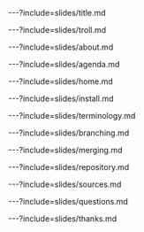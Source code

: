 ---?include=slides/title.md

---?include=slides/troll.md

---?include=slides/about.md

---?include=slides/agenda.md

---?include=slides/home.md

---?include=slides/install.md

---?include=slides/terminology.md

---?include=slides/branching.md

---?include=slides/merging.md

---?include=slides/repository.md

---?include=slides/sources.md

---?include=slides/questions.md

---?include=slides/thanks.md